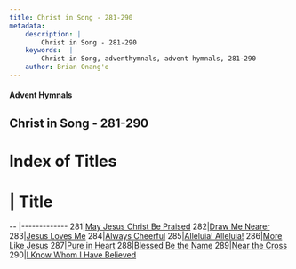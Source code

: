 ```yaml
---
title: Christ in Song - 281-290
metadata:
    description: |
        Christ in Song - 281-290
    keywords:  |
        Christ in Song, adventhymnals, advent hymnals, 281-290
    author: Brian Onang'o
---
```


#### Advent Hymnals
## Christ in Song - 281-290

# Index of Titles
# | Title                        
-- |-------------
281|[May Jesus Christ Be Praised](/christ-in-song/201-300/281-290/May-Jesus-Christ-Be-Praised)
282|[Draw Me Nearer](/christ-in-song/201-300/281-290/Draw-Me-Nearer)
283|[Jesus Loves Me](/christ-in-song/201-300/281-290/Jesus-Loves-Me)
284|[Always Cheerful](/christ-in-song/201-300/281-290/Always-Cheerful)
285|[Alleluia!  Alleluia!](/christ-in-song/201-300/281-290/Alleluia!-Alleluia!)
286|[More Like Jesus](/christ-in-song/201-300/281-290/More-Like-Jesus)
287|[Pure in Heart](/christ-in-song/201-300/281-290/Pure-in-Heart)
288|[Blessed Be the Name](/christ-in-song/201-300/281-290/Blessed-Be-the-Name)
289|[Near the Cross](/christ-in-song/201-300/281-290/Near-the-Cross)
290|[I Know Whom I Have Believed](/christ-in-song/201-300/281-290/I-Know-Whom-I-Have-Believed)